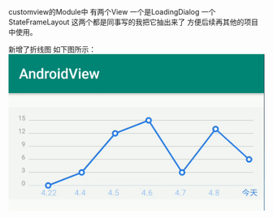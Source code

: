 customview的Module中
有两个View
一个是LoadingDialog
一个StateFrameLayout
这两个都是同事写的我把它抽出来了
方便后续再其他的项目中使用。

新增了折线图 如下图所示：
![Image text](https://github.com/lxiin/AndroidView/blob/master/images/line_view.png)

